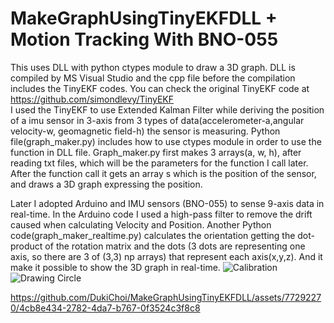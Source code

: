 # MakeGraphUsingTinyEKFDLL + Motion Tracking With BNO-055

This uses DLL with python ctypes module to draw a 3D graph.
DLL is compiled by MS Visual Studio and the cpp file before the compilation includes the TinyEKF codes.
You can check the original TinyEKF code at https://github.com/simondlevy/TinyEKF  
I used the TinyEKF to use Extended Kalman Filter while deriving the position of a imu sensor in 3-axis from 3 types of data(accelerometer-a,angular velocity-w, geomagnetic field-h) the sensor is measuring.
Python file(graph_maker.py) includes how to use ctypes module in order to use the function in DLL file.
Graph_maker.py first makes 3 arrays(a, w, h), after reading txt files, which will be the parameters for the function I call later.
After the function call it gets an array s which is the position of the sensor, and draws a 3D graph expressing the position.


Later I adopted Arduino and IMU sensors (BNO-055) to sense 9-axis data in real-time.  In the Arduino code I used a high-pass filter to remove the drift caused when calculating Velocity and Position.
Another Python code(graph_maker_realtime.py) calculates the orientation getting the dot-product of the rotation matrix and the dots (3 dots are representing one axis, so there are 3 of (3,3) np arrays) that represent each axis(x,y,z).
And it make it possible to show the 3D graph in real-time.
![Calibration](https://github.com/DukiChoi/MakeGraphUsingTinyEKFDLL/assets/77292270/716f9f78-cfb5-42b3-9f81-e4592cef6cef)
![Drawing Circle](https://github.com/DukiChoi/MakeGraphUsingTinyEKFDLL/assets/77292270/57d0deff-4fa4-40f8-95e2-6b4349eedd99)

https://github.com/DukiChoi/MakeGraphUsingTinyEKFDLL/assets/77292270/4cb8e434-2782-4da7-b767-0f3524c3f8c8

